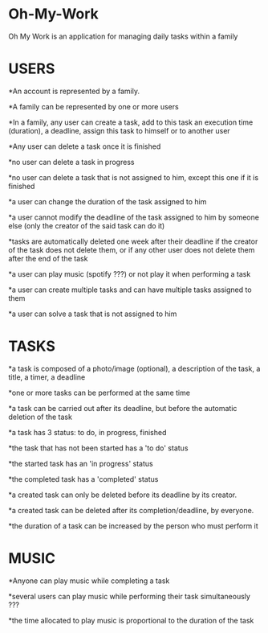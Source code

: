# Oh-My-Work
Oh My Work is an application for managing daily tasks within a family

# USERS

*An account is represented by a family.

*A family can be represented by one or more users

*In a family, any user can create a task, add to this task an execution time (duration), a deadline, assign this task to himself or to another user

*Any user can delete a task once it is finished

*no user can delete a task in progress

*no user can delete a task that is not assigned to him, except this one if it is finished

*a user can change the duration of the task assigned to him

*a user cannot modify the deadline of the task assigned to him by someone else (only the creator of the said task can do it)

*tasks are automatically deleted one week after their deadline if the creator of the task does not delete them, or if any other user does not delete them after the end of the task

*a user can play music (spotify ???) or not play it when performing a task

*a user can create multiple tasks and can have multiple tasks assigned to them

*a user can solve a task that is not assigned to him


# TASKS

*a task is composed of a photo/image (optional), a description of the task, a title, a timer, a deadline

*one or more tasks can be performed at the same time

*a task can be carried out after its deadline, but before the automatic deletion of the task

*a task has 3 status: to do, in progress, finished

*the task that has not been started has a 'to do' status

*the started task has an 'in progress' status

*the completed task has a 'completed' status

*a created task can only be deleted before its deadline by its creator.

*a created task can be deleted after its completion/deadline, by everyone.

*the duration of a task can be increased by the person who must perform it

# MUSIC

*Anyone can play music while completing a task

*several users can play music while performing their task simultaneously ???

*the time allocated to play music is proportional to the duration of the task
